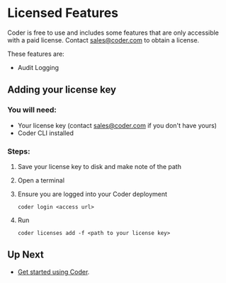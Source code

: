 # Licensed Features

Coder is free to use and includes some features that are only accessible with a paid license.
Contact sales@coder.com to obtain a license.

These features are:

 * Audit Logging

## Adding your license key

### You will need:

 * Your license key (contact sales@coder.com if you don't have yours)
 * Coder CLI installed

### Steps:

1. Save your license key to disk and make note of the path
2. Open a terminal
3. Ensure you are logged into your Coder deployment

   `coder login <access url>`

4. Run

   `coder licenses add -f <path to your license key>`

## Up Next

- [Get started using Coder](../quickstart.md).
